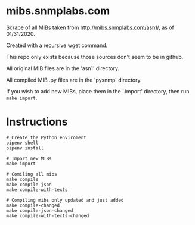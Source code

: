 # mibs.snmplabs.com

Scrape of all MIBs taken from http://mibs.snmplabs.com/asn1/, as of 01/31/2020.

Created with a recursive wget command.

This repo only exists because those sources don't seem to be in github.

All original MIB files are in the 'asn1' directory.

All compiled MIB .py files are in the 'pysnmp' directory.

If you wish to add new MIBs, place them in the '.import' directory, then run `make import`.

# Instructions

```
# Create the Python enviroment
pipenv shell
pipenv install

# Import new MIBs
make import

# Comiling all mibs
make compile
make compile-json
make compile-with-texts

# Compiling mibs only updated and just added
make compile-changed
make compile-json-changed
make compile-with-texts-changed
```
